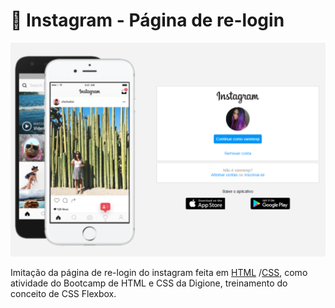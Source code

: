 # 🔖 Instagram - Página de re-login

<p align="center">
 <img src="/img/preview.png" alt="PRs welcome!" />
</br>

Imitação da página de re-login do instagram feita em [HTML](https://www.w3schools.com/html/)
/[CSS](https://www.w3schools.com/css/default.asp), como atividade do Bootcamp de HTML e CSS da Digione, treinamento do conceito de CSS Flexbox. 
</p>
